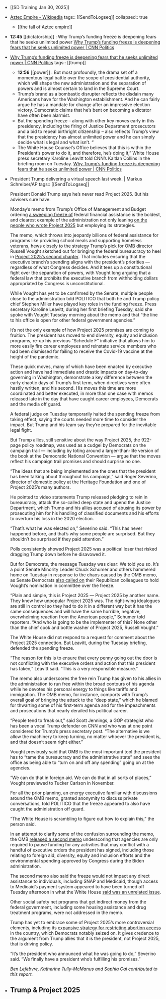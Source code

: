 - [[SD Training Jan 30, 2025]]
- [Aztec Empire - Wikipedia](https://en.wikipedia.org/wiki/Aztec_Empire)
  tags:: [[SendToLogseq]]
  collapsed:: true
	- [[the fall of Aztec empire]]
- **12:45** [[dictatorship]] : Why Trump’s funding freeze is deepening fears that he seeks unlimited power [Why Trump’s funding freeze is deepening fears that he seeks unlimited power | CNN Politics](https://www.cnn.com/2025/01/29/politics/donald-trump-funding-freeze-analysis/index.html)
- [Why Trump’s funding freeze is deepening fears that he seeks unlimited power | CNN Politics](https://www.cnn.com/2025/01/29/politics/donald-trump-funding-freeze-analysis/index.html)
  tags:: [[trump]]
	- **12:56** [[power]] : But most profoundly, the drama set off a momentous legal battle over the scope of presidential authority, which will shape the new administration and the separation of powers and is almost certain to land in the Supreme Court.
	- Trump’s brand as a bombastic disrupter reflects the disdain many Americans have for the Washington establishment. And he can fairly argue he has a mandate for change after an impressive election victory. Democratic claims that he’s bent on becoming a dictator have often been alarmist.
	- But the spending freeze – along with other key moves early in this presidency, including the firing of Justice Department prosecutors and a bid to repeal birthright citizenship – also reflects Trump’s view that the presidency has almost unlimited power and he can simply decide what is legal and what isn’t.  “
	- The White House Counsel’s Office believes that this is within the President’s power to do it, and therefore, he’s doing it,” White House press secretary Karoline Leavitt told CNN’s Kaitlan Collins in the briefing room on Tuesday. [Why Trump’s funding freeze is deepening fears that he seeks unlimited power | CNN Politics](https://www.cnn.com/2025/01/29/politics/donald-trump-funding-freeze-analysis/index.html)
- President Trump delivering a virtual speech last week. | Markus Schreiber/AP
  tags:: [[SendToLogseq]]
  
  President Donald Trump says he’s never read Project 2025. But his advisers sure have.
  
  Monday’s memo from Trump’s Office of Management and Budget ordering [a sweeping freeze of](https://www.politico.com/news/2025/01/28/omb-funding-freeze-trump-00200943) federal financial assistance is the boldest, and clearest example of the administration not only leaning [on the people who wrote Project 2025](https://www.politico.com/news/2024/11/21/trump-taps-project-2025-authors-administration-00191047) but employing its strategies.
  
  The memo, which throws into jeopardy billions of federal assistance for programs like providing school meals and supporting homeless veterans, hews closely to the strategy Trump’s pick for OMB director Russell Vought sketched out for bringing the federal bureaucracy to heel in [Project 2025’s second chapter](https://static.project2025.org/2025_MandateForLeadership_FULL.pdf). That includes ensuring that the executive branch’s spending aligns with the president’s priorities — regardless of what Congress decides. And it tees up a constitutional fight over the separation of powers, with Vought long arguing that a federal law that prohibits the executive branch from withholding dollars appropriated by Congress is unconstitutional.
  
  While Vought has yet to be confirmed by the Senate, multiple people close to the administration told POLITICO that both he and Trump policy chief Stephen Miller have played key roles in the funding freeze. Press secretary Karoline Leavitt, during her first briefing Tuesday, said she spoke with Vought Tuesday morning about the memo and that “the line to his office is open for other federal government agencies.”
  
  It’s not the only example of how Project 2025 promises are coming to fruition. The president has moved to end diversity, equity and inclusion programs, re-up his previous “Schedule F” initiative that allows him to more easily fire career employees and reinstate service members who had been dismissed for failing to receive the Covid-19 vaccine at the height of the pandemic.
  
  These quick moves, many of which have been enacted by executive action and have had immediate and drastic impacts on day-to-day governing in Washington, demonstrate a key difference between the early chaotic days of Trump’s first term, when directives were often hastily written, and his second. His moves this time are more coordinated and better executed, in more than one case with memos released late in the day that have caught career employees, Democrats and the media off guard.
  
  A federal judge on Tuesday temporarily halted the spending freeze from taking effect, saying the courts needed more time to consider the impact. But Trump and his team say they’re prepared for the inevitable legal fight.
  
  But Trump allies, still sensitive about the way Project 2025, the 922-page policy roadmap, was used as a cudgel by Democrats on the campaign trail — including by toting around a larger-than-life version of the book at the Democratic National Convention — argue that the moves reflect his campaign trail promises and should surprise no one.
  
  “The ideas that are being implemented are the ones that the president has been talking about throughout his campaign,” said Roger Severino, director of domestic policy at the Heritage Foundation and one of Project 2025’s many authors.
  
  He pointed to video statements Trump released pledging to rein in bureaucracy, attack the so-called deep state and upend the Justice Department, which Trump and his allies accused of abusing its power by prosecuting him for his handling of classified documents and his efforts to overturn his loss in the 2020 election.
  
  “That’s what he was elected on,” Severino said. “This has never happened before, and that’s why some people are surprised. But they shouldn’t be surprised if they paid attention.”
  
  Polls consistently showed Project 2025 was a political loser that risked dragging Trump down before he disavowed it.
  
  But for Democrats, the message Tuesday was clear: We told you so. It’s a point Senate Minority Leader Chuck Schumer and others hammered home on Tuesday in response to the chaos caused by the OMB memo, as Senate Democrats [also called on](https://www.politico.com/live-updates/2025/01/28/congress/omb-vought-confirmation-trump-00200951) their Republican colleagues to hold Vought’s nomination in committee over the freeze.
  
  “Plain and simple, this is Project 2025 — Project 2025 by another name. They knew how unpopular Project 2025 was. The right-wing idealogues are still in control so they had to do it in a different way but it has the same consequences and will have the same horrible, negative, overwhelming reaction from the American people,” Schumer told reporters. “And who is going to be the implementer of this? None other than the chief cook and bottle washer of Project 2025, Russell Vought.”
  
  The White House did not respond to a request for comment about the Project 2025 connection. But Leavitt, during the Tuesday briefing, defended the spending freeze.
  
  “The reason for this is to ensure that every penny going out the door is not conflicting with the executive orders and action that this president has taken,” Leavitt said. “This is a very responsible measure.”
  
  The memo also underscores the free rein Trump has given to his allies in the administration to run free within the broad contours of his agenda while he devotes his personal energy to things like tariffs and immigration. The OMB memo, for instance, comports with Trump’s overall goal of bringing the attack to the “deep state,” which he blamed for thwarting some of his first-term agenda and for the impeachments and prosecutions that nearly derailed his political career.
  
  “People tend to freak out,” said Scott Jennings, a GOP strategist who has been a vocal Trump defender on CNN and who was at one point considered for Trump’s press secretary post. “The alternative is we allow the machinery to keep turning, no matter whoever the president is, and that doesn’t seem right either.”
  
  Vought previously said that OMB is the most important tool the president has to “tame the bureaucracy and the administrative state” and sees the office as being able to “turn on and off any spending” going on at the agencies.
  
  “We can do that in foreign aid. We can do that in all sorts of places,” Vought previewed to Tucker Carlson in November.
  
  For all the prior planning, an energy executive familiar with discussions around the OMB memo, granted anonymity to discuss private conversations, told POLITICO that the freeze appeared to also have caught the administration off guard.
  
  “The White House is scrambling to figure out how to explain this,” the person said.
  
  In an attempt to clarify some of the confusion surrounding the memo, the OMB [released a second memo](https://www.politico.com/news/2025/01/28/omb-funding-freeze-trump-00200943) underscoring that agencies are only required to pause funding for any activities that may conflict with a handful of executive orders the president has signed, including those relating to foreign aid, diversity, equity and inclusion efforts and the environmental spending approved by Congress during the Biden administration.
  
  The second memo also said the freeze would not impact any direct assistance to individuals, including SNAP and Medicaid, though access to Medicaid’s payment system appeared to have been turned off Tuesday afternoon in what the White House [said was an unrelated issue](https://x.com/PressSec/status/1884329868030271759).
  
  Other social safety net programs that get indirect money from the federal government, including some housing assistance and drug treatment programs, were not addressed in the memo.
  
  Trump has yet to embrace some of Project 2025’s more controversial elements, including its [expansive strategy for restricting abortion access](https://www.politico.com/news/2024/01/29/trump-abortion-ban-2024-campaign-00138417) in the country, which Democrats notably seized on. It gives credence to the argument from Trump allies that it is the president, not Project 2025, that is driving policy.
  
  “It’s the president who announced what he was going to do,” Severino said. “We finally have a president who’s fulfilling his promises.”
  
  *Ben Lefebvre, Katherine Tully-McManus and Sophia Cai contributed to this report.*
- Trump & Project 2025
	-